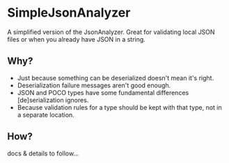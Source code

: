 # SimpleJsonAnalyzer

A simplified version of the JsonAnalyzer. Great for validating local JSON files or when you already have JSON in a string.

## Why?

- Just because something can be deserialized doesn't mean it's right.
- Deserialization failure messages aren't good enough.
- JSON and POCO types have some fundamental differences [de]serialization ignores.
- Because validation rules for a type should be kept with that type, not in a separate location.

## How?

docs & details to follow...
